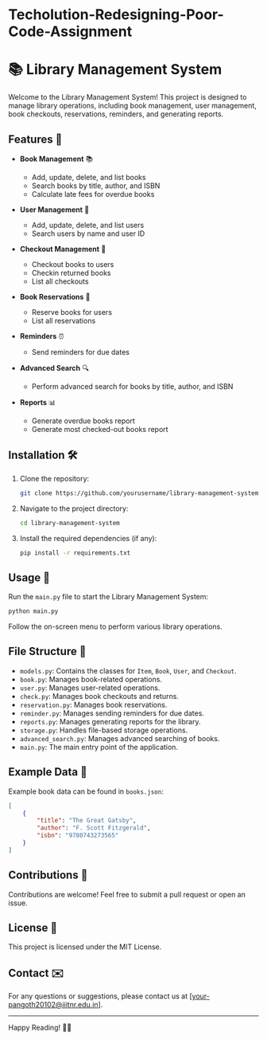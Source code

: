 # Techolution-Redesigning-Poor-Code-Assignment
# 📚 Library Management System

Welcome to the Library Management System! This project is designed to manage library operations, including book management, user management, book checkouts, reservations, reminders, and generating reports.

## Features 🚀

- **Book Management** 📚
  - Add, update, delete, and list books
  - Search books by title, author, and ISBN
  - Calculate late fees for overdue books

- **User Management** 👤
  - Add, update, delete, and list users
  - Search users by name and user ID

- **Checkout Management** 📅
  - Checkout books to users
  - Checkin returned books
  - List all checkouts

- **Book Reservations** 🔖
  - Reserve books for users
  - List all reservations

- **Reminders** ⏰
  - Send reminders for due dates

- **Advanced Search** 🔍
  - Perform advanced search for books by title, author, and ISBN

- **Reports** 📊
  - Generate overdue books report
  - Generate most checked-out books report

## Installation 🛠️

1. Clone the repository:
   ```bash
   git clone https://github.com/yourusername/library-management-system.git
   ```

2. Navigate to the project directory:
   ```bash
   cd library-management-system
   ```

3. Install the required dependencies (if any):
   ```bash
   pip install -r requirements.txt
   ```

## Usage 📖

Run the `main.py` file to start the Library Management System:
```bash
python main.py
```

Follow the on-screen menu to perform various library operations.

## File Structure 📁

- `models.py`: Contains the classes for `Item`, `Book`, `User`, and `Checkout`.
- `book.py`: Manages book-related operations.
- `user.py`: Manages user-related operations.
- `check.py`: Manages book checkouts and returns.
- `reservation.py`: Manages book reservations.
- `reminder.py`: Manages sending reminders for due dates.
- `reports.py`: Manages generating reports for the library.
- `storage.py`: Handles file-based storage operations.
- `advanced_search.py`: Manages advanced searching of books.
- `main.py`: The main entry point of the application.

## Example Data 📄

Example book data can be found in `books.json`:
```json
[
    {
        "title": "The Great Gatsby",
        "author": "F. Scott Fitzgerald",
        "isbn": "9780743273565"
    }
]
```

## Contributions 🤝

Contributions are welcome! Feel free to submit a pull request or open an issue.

## License 📜

This project is licensed under the MIT License.

## Contact ✉️

For any questions or suggestions, please contact us at [your-pangoth20102@iiitnr.edu.in].

---

Happy Reading! 📖✨
